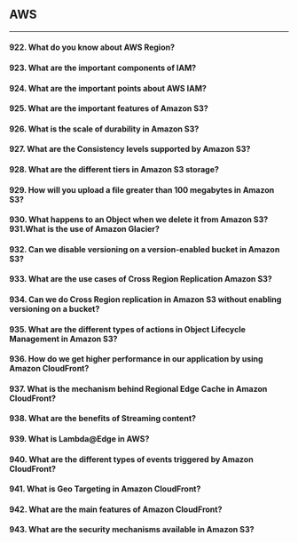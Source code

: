 ## AWS
*************
#### 922. What do you know about AWS Region?
#### 923. What are the important components of IAM?
#### 924. What are the important points about AWS IAM?
#### 925. What are the important features of Amazon S3?
#### 926. What is the scale of durability in Amazon S3?
#### 927. What are the Consistency levels supported by Amazon S3?
#### 928. What are the different tiers in Amazon S3 storage?
#### 929. How will you upload a file greater than 100 megabytes in Amazon S3?
#### 930. What happens to an Object when we delete it from Amazon S3?931.What is the use of Amazon Glacier?
#### 932. Can we disable versioning on a version-enabled bucket in Amazon S3?
#### 933. What are the use cases of Cross Region Replication Amazon S3?
#### 934. Can we do Cross Region replication in Amazon S3 without enabling versioning on a bucket?
#### 935. What are the different types of actions in Object Lifecycle Management in Amazon S3?
#### 936. How do we get higher performance in our application by using Amazon CloudFront?
#### 937. What is the mechanism behind Regional Edge Cache in Amazon CloudFront?
#### 938. What are the benefits of Streaming content?
#### 939. What is Lambda@Edge in AWS?
#### 940. What are the different types of events triggered by Amazon CloudFront?
#### 941. What is Geo Targeting in Amazon CloudFront?
#### 942. What are the main features of Amazon CloudFront?
#### 943. What are the security mechanisms available in Amazon S3?